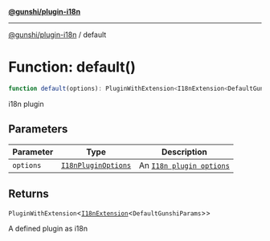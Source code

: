 [**@gunshi/plugin-i18n**](../index.md)

***

[@gunshi/plugin-i18n](../index.md) / default

# Function: default()

```ts
function default(options): PluginWithExtension<I18nExtension<DefaultGunshiParams>>;
```

i18n plugin

## Parameters

| Parameter | Type | Description |
| ------ | ------ | ------ |
| `options` | [`I18nPluginOptions`](../interfaces/I18nPluginOptions.md) | An [`I18n plugin options`](../interfaces/I18nPluginOptions.md) |

## Returns

`PluginWithExtension`\<[`I18nExtension`](../interfaces/I18nExtension.md)\<`DefaultGunshiParams`\>\>

A defined plugin as i18n
